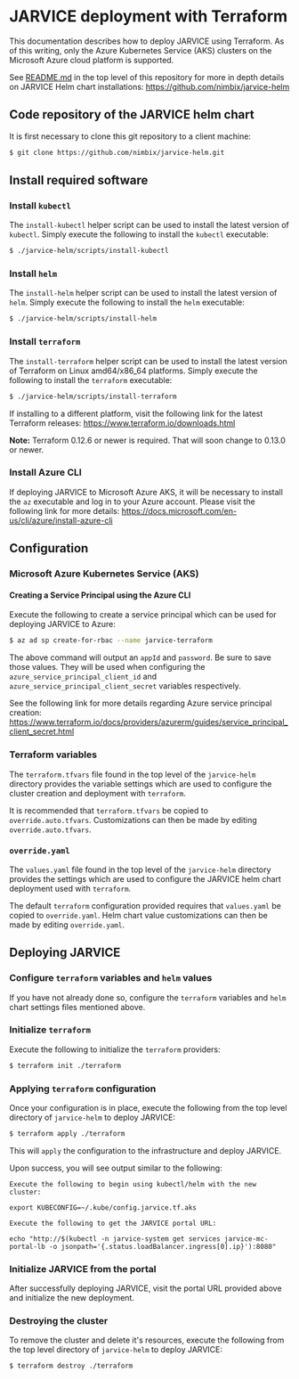 # JARVICE deployment with Terraform

This documentation describes how to deploy JARVICE using Terraform.
As of this writing, only the Azure Kubernetes Service (AKS) clusters on the
Microsoft Azure cloud platform is supported.

See [README.md](README.md) in the top level of this repository for more
in depth details on JARVICE Helm chart installations:
https://github.com/nimbix/jarvice-helm

## Code repository of the JARVICE helm chart

It is first necessary to clone this git repository to a client machine:

```bash
$ git clone https://github.com/nimbix/jarvice-helm.git
```

## Install required software

### Install `kubectl`

The `install-kubectl` helper script can be used to install the latest
version of `kubectl`.
Simply execute the following to install the `kubectl` executable:
```bash
$ ./jarvice-helm/scripts/install-kubectl
```

### Install `helm`

The `install-helm` helper script can be used to install the latest
version of `helm`.
Simply execute the following to install the `helm` executable:
```bash
$ ./jarvice-helm/scripts/install-helm
```

### Install `terraform`

The `install-terraform` helper script can be used to install the latest
version of Terraform on Linux amd64/x86_64 platforms.
Simply execute the following to install the `terraform` executable:
```bash
$ ./jarvice-helm/scripts/install-terraform
```

If installing to a different platform, visit the following link for the
latest Terraform releases:
https://www.terraform.io/downloads.html

**Note:**  Terraform 0.12.6 or newer is required.  That will soon change to 0.13.0 or newer.

### Install Azure CLI

If deploying JARVICE to Microsoft Azure AKS, it will be necessary to install
the `az` executable and log in to your Azure account.  Please visit the
following link for more details:
https://docs.microsoft.com/en-us/cli/azure/install-azure-cli

## Configuration

### Microsoft Azure Kubernetes Service (AKS)

#### Creating a Service Principal using the Azure CLI

Execute the following to create a service principal which can be used for
deploying JARVICE to Azure:
```bash
$ az ad sp create-for-rbac --name jarvice-terraform
```

The above command will output an `appId` and `password`.  Be sure to save
those values.  They will be used when configuring the
`azure_service_principal_client_id` and
`azure_service_principal_client_secret` variables respectively.

See the following link for more details regarding Azure service principal
creation:
https://www.terraform.io/docs/providers/azurerm/guides/service_principal_client_secret.html

### Terraform variables

The `terraform.tfvars` file found in the top level of the `jarvice-helm`
directory provides the variable settings which are used to configure
the cluster creation and deployment with `terraform`.

It is recommended that `terraform.tfvars` be copied to `override.auto.tfvars`.
Customizations can then be made by editing `override.auto.tfvars`.

### `override.yaml`

The `values.yaml` file found in the top level of the `jarvice-helm`
directory provides the settings which are used to configure the JARVICE helm
chart deployment used with `terraform`.

The default `terraform` configuration provided requires that `values.yaml` be
copied to `override.yaml`.
Helm chart value customizations can then be made by editing `override.yaml`.

## Deploying JARVICE

### Configure `terraform` variables and `helm` values

If you have not already done so, configure the `terraform` variables and
`helm` chart settings files mentioned above.

### Initialize `terraform`

Execute the following to initialize the `terraform` providers:

```bash
$ terraform init ./terraform
```

### Applying `terraform` configuration

Once your configuration is in place, execute the following from the top level
directory of `jarvice-helm` to deploy JARVICE:

```bash
$ terraform apply ./terraform
```

This will `apply` the configuration to the infrastructure and deploy JARVICE.

Upon success, you will see output similar to the following:
```
Execute the following to begin using kubectl/helm with the new cluster:

export KUBECONFIG=~/.kube/config.jarvice.tf.aks

Execute the following to get the JARVICE portal URL:

echo "http://$(kubectl -n jarvice-system get services jarvice-mc-portal-lb -o jsonpath='{.status.loadBalancer.ingress[0].ip}'):8080"
```

### Initialize JARVICE from the portal

After successfully deploying JARVICE, visit the portal URL provided above
and initialize the new deployment.

### Destroying the cluster

To remove the cluster and delete it's resources, execute the following from
the top level directory of `jarvice-helm` to deploy JARVICE:

```bash
$ terraform destroy ./terraform
```

